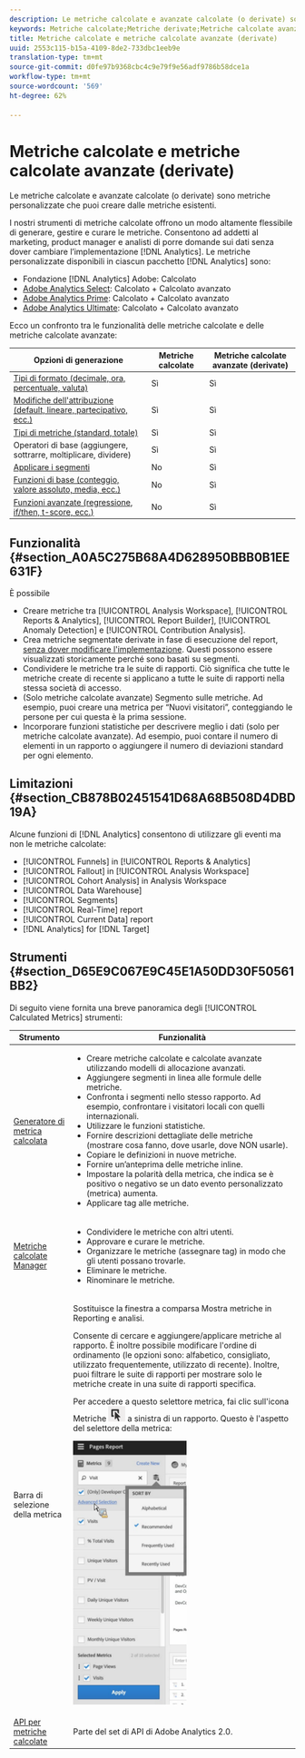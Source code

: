 ```yaml
---
description: Le metriche calcolate e avanzate calcolate (o derivate) sono metriche personalizzate che puoi creare dalle metriche esistenti.
keywords: Metriche calcolate;Metriche derivate;Metriche calcolate avanzate
title: Metriche calcolate e metriche calcolate avanzate (derivate)
uuid: 2553c115-b15a-4109-8de2-733dbc1eeb9e
translation-type: tm+mt
source-git-commit: d0fe97b9368cbc4c9e79f9e56adf9786b58dce1a
workflow-type: tm+mt
source-wordcount: '569'
ht-degree: 62%

---
```



# Metriche calcolate e metriche calcolate avanzate (derivate)

Le metriche calcolate e avanzate calcolate (o derivate) sono metriche personalizzate che puoi creare dalle metriche esistenti.

I nostri strumenti di metriche calcolate offrono un modo altamente flessibile di generare, gestire e curare le metriche. Consentono ad addetti al marketing, product manager e analisti di porre domande sui dati senza dover cambiare l’implementazione [!DNL Analytics]. Le metriche personalizzate disponibili in ciascun pacchetto [!DNL Analytics] sono:

*  Fondazione [!DNL Analytics] Adobe: Calcolato
* [ Adobe Analytics Select](https://www.adobe.com/it/data-analytics-cloud/analytics/select.html): Calcolato + Calcolato avanzato
* [Adobe Analytics Prime](https://www.adobe.com/it/data-analytics-cloud/analytics/prime.html): Calcolato + Calcolato avanzato
* [ Adobe Analytics Ultimate](https://www.adobe.com/it/data-analytics-cloud/analytics/ultimate.html): Calcolato + Calcolato avanzato

Ecco un confronto tra le funzionalità delle metriche calcolate e delle metriche calcolate avanzate:

| Opzioni di generazione | Metriche calcolate | Metriche calcolate avanzate (derivate) |
|---|---|---|
| [Tipi di formato (decimale, ora, percentuale, valuta)](/help/components/c-calcmetrics/c-workflow/cm-workflow/c-build-metrics/cm-build-metrics.md) | Sì | Sì |
| [Modifiche dell&#39;attribuzione (default, lineare, partecipativo, ecc.)](/help/components/c-calcmetrics/c-workflow/cm-workflow/c-build-metrics/m-metric-type-alloc.md) | Sì | Sì |
| [Tipi di metriche (standard, totale)](/help/components/c-calcmetrics/c-workflow/cm-workflow/c-build-metrics/m-metric-type-alloc.md) | Sì | Sì |
| Operatori di base (aggiungere, sottrarre, moltiplicare, dividere) | Sì | Sì |
| [Applicare i segmenti](/help/components/c-calcmetrics/c-workflow/cm-workflow/c-build-metrics/metrics-with-segments.md) | No | Sì |
| [Funzioni di base (conteggio, valore assoluto, media, ecc.)](/help/components/c-calcmetrics/cm-reference/cm-functions.md) | No | Sì |
| [Funzioni avanzate (regressione, if/then, t-score, ecc.)](/help/components/c-calcmetrics/cm-reference/cm-adv-functions.md) | No | Sì |

## Funzionalità {#section_A0A5C275B68A4D628950BBB0B1EE631F}

È possibile

* Creare metriche tra [!UICONTROL Analysis Workspace], [!UICONTROL Reports & Analytics], [!UICONTROL Report Builder], [!UICONTROL Anomaly Detection] e [!UICONTROL Contribution Analysis].
* Crea metriche segmentate derivate in fase di esecuzione del report, [senza dover modificare l&#39;implementazione](https://youtu.be/CuQTm9RaUpY). Questi possono essere visualizzati storicamente perché sono basati su segmenti.
* Condividere le metriche tra le suite di rapporti. Ciò significa che tutte le metriche create di recente si applicano a tutte le suite di rapporti nella stessa società di accesso.
* (Solo metriche calcolate avanzate) Segmento sulle metriche. Ad esempio, puoi creare una metrica per “Nuovi visitatori”, conteggiando le persone per cui questa è la prima sessione.
* Incorporare funzioni statistiche per descrivere meglio i dati (solo per metriche calcolate avanzate). Ad esempio, puoi contare il numero di elementi in un rapporto o aggiungere il numero di deviazioni standard per ogni elemento.

## Limitazioni {#section_CB878B02451541D68A68B508D4DBD19A}

Alcune funzioni di [!DNL Analytics] consentono di utilizzare gli eventi ma non le metriche calcolate:

* [!UICONTROL Funnels] in [!UICONTROL Reports & Analytics]
* [!UICONTROL Fallout] in  [!UICONTROL Analysis Workspace]
* [!UICONTROL Cohort Analysis] in Analysis Workspace
* [!UICONTROL Data Warehouse]
* [!UICONTROL Segments]
* [!UICONTROL Real-Time] report
* [!UICONTROL Current Data] report
* [!DNL Analytics] for  [!DNL Target]

## Strumenti {#section_D65E9C067E9C45E1A50DD30F50561BB2}

Di seguito viene fornita una breve panoramica degli [!UICONTROL Calculated Metrics] strumenti:

<table id="table_520AFE97DB514958ABE23FD3C9CE0ABD"> 
 <thead> 
  <tr> 
   <th colname="col1" class="entry"> Strumento </th> 
   <th colname="col2" class="entry"> Funzionalità </th> 
  </tr>
 </thead>
 <tbody> 
  <tr> 
   <td colname="col1"><a href="/help/components/c-calcmetrics/c-workflow/cm-workflow/c-build-metrics/cm-build-metrics.md"  > Generatore di metrica calcolata</a> </td> 
   <td colname="col2"> 
    <ul id="ul_E6F02AB9DF204C2F9A0AC92A31594B3E"> 
     <li id="li_A4A6E716374243A190C539A3F4A41C0C">Creare metriche calcolate e calcolate avanzate utilizzando modelli di allocazione avanzati. </li> 
     <li id="li_C8C97BA4E227463E98077ABA5818FFC6">Aggiungere segmenti in linea alle formule delle metriche. </li> 
     <li id="li_8503D9E06A3C46569B5CDB4B90F72446">Confronta i segmenti nello stesso rapporto. Ad esempio, confrontare i visitatori locali con quelli internazionali. </li> 
     <li id="li_4B528FDE1F96400DBA0D3276408FF919">Utilizzare le funzioni statistiche. </li> 
     <li id="li_C1162B1EA6784B8189A8A87E2B0DA79A">Fornire descrizioni dettagliate delle metriche (mostrare cosa fanno, dove usarle, dove NON usarle). </li> 
     <li id="li_DEA13F5E8BF94AF1B311C467FE6E2A74">Copiare le definizioni in nuove metriche. </li> 
     <li id="li_8C21F55015D44910904202D2BF74221C">Fornire un’anteprima delle metriche inline. </li> 
     <li id="li_3704F66C321C477F9D4F52E068C231BD">Impostare la polarità della metrica, che indica se è positivo o negativo se un dato evento personalizzato (metrica) aumenta. </li> 
     <li id="li_9D45319FA965476FB1C90DE8AA72BBD7">Applicare tag alle metriche. </li> 
    </ul> </td> 
  </tr> 
  <tr> 
   <td colname="col1"><a href="/help/components/c-calcmetrics/c-workflow/cm-workflow/cm-manager.md"  > Metriche calcolate Manager</a> </td> 
   <td colname="col2"> 
    <ul id="ul_E4D20D5DD3904CC6A85785B5BD4C1B1E"> 
     <li id="li_E0B216BA1478406EB6212263DF71D85B">Condividere le metriche con altri utenti. </li> 
     <li id="li_96EB16FAF3454211AAEF78EA5B08927F">Approvare e curare le metriche. </li> 
     <li id="li_3ADBD2428EAC4B0AA61222D87C3AF2B7">Organizzare le metriche (assegnare tag) in modo che gli utenti possano trovarle. </li> 
     <li id="li_726F3C3390744E49BA63606FE196880E">Eliminare le metriche. </li> 
     <li id="li_F306BA4FA8AF4A6E987BA62634659A2F">Rinominare le metriche. </li> 
    </ul> </td> 
  </tr> 
  <tr> 
   <td colname="col1"> Barra di selezione della metrica </td> 
   <td colname="col2"> <p>Sostituisce la finestra a comparsa <span class="uicontrol"> Mostra metriche</span> in <span class="uicontrol"> Reporting e analisi</span>. </p> <p>Consente di cercare e aggiungere/applicare metriche al rapporto. È inoltre possibile modificare l'ordine di ordinamento <a href="/help/components/c-calcmetrics/c-workflow/cm-workflow/cm-finding.md"  ></a> (le opzioni sono: alfabetico, consigliato, utilizzato frequentemente, utilizzato di recente). Inoltre, puoi filtrare le suite di rapporti per mostrare solo le metriche create in una suite di rapporti specifica. </p> <p>Per accedere a questo selettore metrica, fai clic sull'icona Metriche <img placement="inline"  src="assets/metrics_icon.png" width="30px" id="image_2C6F20B4E634486B95BACD4CA47EF991" /> a sinistra di un rapporto. Questo è l'aspetto del selettore della metrica: </p> <p><img src="assets/metrics_rail.png" width="200px" id="image_379523E9AFEC4CF08D20C42C740AA358" /> </p> </td> 
  </tr> 
  <tr> 
   <td colname="col1"><a href="https://www.adobe.io/apis/experiencecloud/analytics/docs.html#!AdobeDocs/analytics-2.0-apis/master/README.md"  > API per metriche calcolate</a> </td> 
   <td colname="col2"> <p>Parte del set di API di Adobe Analytics 2.0. </p> </td> 
  </tr> 
 </tbody> 
</table>

